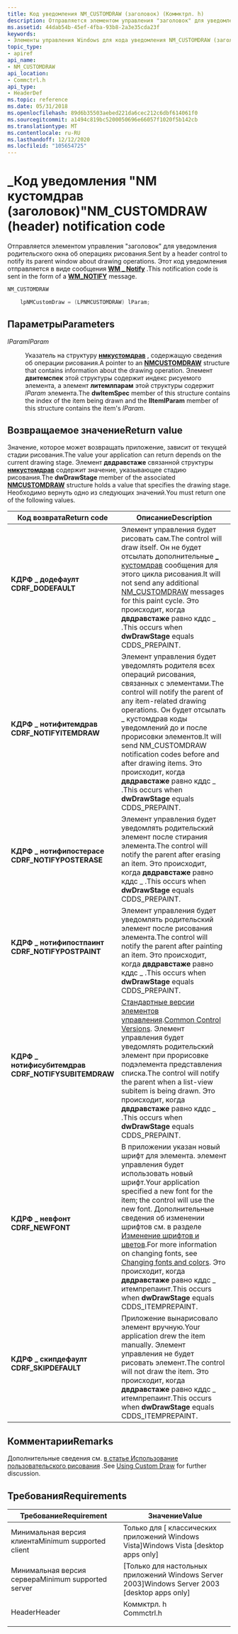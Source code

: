 ```yaml
---
title: Код уведомления NM_CUSTOMDRAW (заголовок) (Коммктрл. h)
description: Отправляется элементом управления "заголовок" для уведомления родительского окна об операциях рисования. Этот код уведомления отправляется в виде \_ сообщения WM notify.
ms.assetid: 44dab54b-45ef-4fba-93b8-2a3e35cda23f
keywords:
- Элементы управления Windows для кода уведомления NM_CUSTOMDRAW (заголовок)
topic_type:
- apiref
api_name:
- NM_CUSTOMDRAW
api_location:
- Commctrl.h
api_type:
- HeaderDef
ms.topic: reference
ms.date: 05/31/2018
ms.openlocfilehash: 89d6b35503aebed221da6cec212c6dbf614061f0
ms.sourcegitcommit: a1494c819bc5200050696e66057f1020f5b142cb
ms.translationtype: MT
ms.contentlocale: ru-RU
ms.lasthandoff: 12/12/2020
ms.locfileid: "105654725"
---
```

# <a name="nm_customdraw-header-notification-code"></a><span data-ttu-id="d2399-105">\_Код уведомления "NM кустомдрав (заголовок)"</span><span class="sxs-lookup"><span data-stu-id="d2399-105">NM\_CUSTOMDRAW (header) notification code</span></span>

<span data-ttu-id="d2399-106">Отправляется элементом управления "заголовок" для уведомления родительского окна об операциях рисования.</span><span class="sxs-lookup"><span data-stu-id="d2399-106">Sent by a header control to notify its parent window about drawing operations.</span></span> <span data-ttu-id="d2399-107">Этот код уведомления отправляется в виде сообщения [**WM \_ Notify**](wm-notify.md) .</span><span class="sxs-lookup"><span data-stu-id="d2399-107">This notification code is sent in the form of a [**WM\_NOTIFY**](wm-notify.md) message.</span></span>


```C++
NM_CUSTOMDRAW

    lpNMCustomDraw = (LPNMCUSTOMDRAW) lParam;
```



## <a name="parameters"></a><span data-ttu-id="d2399-108">Параметры</span><span class="sxs-lookup"><span data-stu-id="d2399-108">Parameters</span></span>

<dl> <dt>

<span data-ttu-id="d2399-109">*lParam*</span><span class="sxs-lookup"><span data-stu-id="d2399-109">*lParam*</span></span> 
</dt> <dd>

<span data-ttu-id="d2399-110">Указатель на структуру [**нмкустомдрав**](/windows/win32/api/commctrl/ns-commctrl-nmcustomdraw) , содержащую сведения об операции рисования.</span><span class="sxs-lookup"><span data-stu-id="d2399-110">A pointer to an [**NMCUSTOMDRAW**](/windows/win32/api/commctrl/ns-commctrl-nmcustomdraw) structure that contains information about the drawing operation.</span></span> <span data-ttu-id="d2399-111">Элемент **двитемспек** этой структуры содержит индекс рисуемого элемента, а элемент **литемлпарам** этой структуры содержит *lParam* элемента.</span><span class="sxs-lookup"><span data-stu-id="d2399-111">The **dwItemSpec** member of this structure contains the index of the item being drawn and the **lItemlParam** member of this structure contains the item's *lParam*.</span></span>

</dd> </dl>

## <a name="return-value"></a><span data-ttu-id="d2399-112">Возвращаемое значение</span><span class="sxs-lookup"><span data-stu-id="d2399-112">Return value</span></span>

<span data-ttu-id="d2399-113">Значение, которое может возвращать приложение, зависит от текущей стадии рисования.</span><span class="sxs-lookup"><span data-stu-id="d2399-113">The value your application can return depends on the current drawing stage.</span></span> <span data-ttu-id="d2399-114">Элемент **двдравстаже** связанной структуры [**нмкустомдрав**](/windows/win32/api/commctrl/ns-commctrl-nmcustomdraw) содержит значение, указывающее стадию рисования.</span><span class="sxs-lookup"><span data-stu-id="d2399-114">The **dwDrawStage** member of the associated [**NMCUSTOMDRAW**](/windows/win32/api/commctrl/ns-commctrl-nmcustomdraw) structure holds a value that specifies the drawing stage.</span></span> <span data-ttu-id="d2399-115">Необходимо вернуть одно из следующих значений.</span><span class="sxs-lookup"><span data-stu-id="d2399-115">You must return one of the following values.</span></span>



| <span data-ttu-id="d2399-116">Код возврата</span><span class="sxs-lookup"><span data-stu-id="d2399-116">Return code</span></span>                                                                                            | <span data-ttu-id="d2399-117">Описание</span><span class="sxs-lookup"><span data-stu-id="d2399-117">Description</span></span>                                                                                                                                                                                                                                                                               |
|--------------------------------------------------------------------------------------------------------|-------------------------------------------------------------------------------------------------------------------------------------------------------------------------------------------------------------------------------------------------------------------------------------------|
| <dl> <span data-ttu-id="d2399-118"><dt>**КДРФ \_ додефаулт**</dt></span><span class="sxs-lookup"><span data-stu-id="d2399-118"><dt>**CDRF\_DODEFAULT**</dt></span></span> </dl>         | <span data-ttu-id="d2399-119">Элемент управления будет рисовать сам.</span><span class="sxs-lookup"><span data-stu-id="d2399-119">The control will draw itself.</span></span> <span data-ttu-id="d2399-120">Он не будет отсылать дополнительные [ \_ кустомдрав](nm-customdraw.md) сообщения для этого цикла рисования.</span><span class="sxs-lookup"><span data-stu-id="d2399-120">It will not send any additional [NM\_CUSTOMDRAW](nm-customdraw.md) messages for this paint cycle.</span></span> <span data-ttu-id="d2399-121">Это происходит, когда **двдравстаже** равно кддс \_ .</span><span class="sxs-lookup"><span data-stu-id="d2399-121">This occurs when **dwDrawStage** equals CDDS\_PREPAINT.</span></span><br/>                                                                                       |
| <dl> <span data-ttu-id="d2399-122"><dt>**КДРФ \_ нотифитемдрав**</dt></span><span class="sxs-lookup"><span data-stu-id="d2399-122"><dt>**CDRF\_NOTIFYITEMDRAW**</dt></span></span> </dl>    | <span data-ttu-id="d2399-123">Элемент управления будет уведомлять родителя всех операций рисования, связанных с элементами.</span><span class="sxs-lookup"><span data-stu-id="d2399-123">The control will notify the parent of any item-related drawing operations.</span></span> <span data-ttu-id="d2399-124">Он будет отсылать \_ кустомдрав коды уведомлений до и после прорисовки элементов.</span><span class="sxs-lookup"><span data-stu-id="d2399-124">It will send NM\_CUSTOMDRAW notification codes before and after drawing items.</span></span> <span data-ttu-id="d2399-125">Это происходит, когда **двдравстаже** равно кддс \_ .</span><span class="sxs-lookup"><span data-stu-id="d2399-125">This occurs when **dwDrawStage** equals CDDS\_PREPAINT.</span></span><br/>                                                              |
| <dl> <span data-ttu-id="d2399-126"><dt>**КДРФ \_ нотифипостерасе**</dt></span><span class="sxs-lookup"><span data-stu-id="d2399-126"><dt>**CDRF\_NOTIFYPOSTERASE**</dt></span></span> </dl>   | <span data-ttu-id="d2399-127">Элемент управления будет уведомлять родительский элемент после стирания элемента.</span><span class="sxs-lookup"><span data-stu-id="d2399-127">The control will notify the parent after erasing an item.</span></span> <span data-ttu-id="d2399-128">Это происходит, когда **двдравстаже** равно кддс \_ .</span><span class="sxs-lookup"><span data-stu-id="d2399-128">This occurs when **dwDrawStage** equals CDDS\_PREPAINT.</span></span><br/>                                                                                                                                                              |
| <dl> <span data-ttu-id="d2399-129"><dt>**КДРФ \_ нотифипостпаинт**</dt></span><span class="sxs-lookup"><span data-stu-id="d2399-129"><dt>**CDRF\_NOTIFYPOSTPAINT**</dt></span></span> </dl>   | <span data-ttu-id="d2399-130">Элемент управления будет уведомлять родительский элемент после рисования элемента.</span><span class="sxs-lookup"><span data-stu-id="d2399-130">The control will notify the parent after painting an item.</span></span> <span data-ttu-id="d2399-131">Это происходит, когда **двдравстаже** равно кддс \_ .</span><span class="sxs-lookup"><span data-stu-id="d2399-131">This occurs when **dwDrawStage** equals CDDS\_PREPAINT.</span></span><br/>                                                                                                                                                             |
| <dl> <span data-ttu-id="d2399-132"><dt>**КДРФ \_ нотифисубитемдрав**</dt></span><span class="sxs-lookup"><span data-stu-id="d2399-132"><dt>**CDRF\_NOTIFYSUBITEMDRAW**</dt></span></span> </dl> | <span data-ttu-id="d2399-133">[Стандартные версии элементов управления](common-control-versions.md).</span><span class="sxs-lookup"><span data-stu-id="d2399-133">[Common Control Versions](common-control-versions.md).</span></span> <span data-ttu-id="d2399-134">Элемент управления будет уведомлять родительский элемент при прорисовке подэлемента представления списка.</span><span class="sxs-lookup"><span data-stu-id="d2399-134">The control will notify the parent when a list-view subitem is being drawn.</span></span> <span data-ttu-id="d2399-135">Это происходит, когда **двдравстаже** равно кддс \_ .</span><span class="sxs-lookup"><span data-stu-id="d2399-135">This occurs when **dwDrawStage** equals CDDS\_PREPAINT.</span></span><br/>                                                                                    |
| <dl> <span data-ttu-id="d2399-136"><dt>**КДРФ \_ невфонт**</dt></span><span class="sxs-lookup"><span data-stu-id="d2399-136"><dt>**CDRF\_NEWFONT**</dt></span></span> </dl>           | <span data-ttu-id="d2399-137">В приложении указан новый шрифт для элемента. элемент управления будет использовать новый шрифт.</span><span class="sxs-lookup"><span data-stu-id="d2399-137">Your application specified a new font for the item; the control will use the new font.</span></span> <span data-ttu-id="d2399-138">Дополнительные сведения об изменении шрифтов см. в разделе [Изменение шрифтов и цветов](custom-draw.md).</span><span class="sxs-lookup"><span data-stu-id="d2399-138">For more information on changing fonts, see [Changing fonts and colors](custom-draw.md).</span></span> <span data-ttu-id="d2399-139">Это происходит, когда **двдравстаже** равно кддс \_ итемпрепаинт.</span><span class="sxs-lookup"><span data-stu-id="d2399-139">This occurs when **dwDrawStage** equals CDDS\_ITEMPREPAINT.</span></span><br/> |
| <dl> <span data-ttu-id="d2399-140"><dt>**КДРФ \_ скипдефаулт**</dt></span><span class="sxs-lookup"><span data-stu-id="d2399-140"><dt>**CDRF\_SKIPDEFAULT**</dt></span></span> </dl>       | <span data-ttu-id="d2399-141">Приложение вынарисовало элемент вручную.</span><span class="sxs-lookup"><span data-stu-id="d2399-141">Your application drew the item manually.</span></span> <span data-ttu-id="d2399-142">Элемент управления не будет рисовать элемент.</span><span class="sxs-lookup"><span data-stu-id="d2399-142">The control will not draw the item.</span></span> <span data-ttu-id="d2399-143">Это происходит, когда **двдравстаже** равно кддс \_ итемпрепаинт.</span><span class="sxs-lookup"><span data-stu-id="d2399-143">This occurs when **dwDrawStage** equals CDDS\_ITEMPREPAINT.</span></span><br/>                                                                                                                                       |



 

## <a name="remarks"></a><span data-ttu-id="d2399-144">Комментарии</span><span class="sxs-lookup"><span data-stu-id="d2399-144">Remarks</span></span>

<span data-ttu-id="d2399-145">Дополнительные сведения см. [в статье Использование пользовательского рисования](custom-draw.md) .</span><span class="sxs-lookup"><span data-stu-id="d2399-145">See [Using Custom Draw](custom-draw.md) for further discussion.</span></span>

## <a name="requirements"></a><span data-ttu-id="d2399-146">Требования</span><span class="sxs-lookup"><span data-stu-id="d2399-146">Requirements</span></span>



| <span data-ttu-id="d2399-147">Требование</span><span class="sxs-lookup"><span data-stu-id="d2399-147">Requirement</span></span> | <span data-ttu-id="d2399-148">Значение</span><span class="sxs-lookup"><span data-stu-id="d2399-148">Value</span></span> |
|-------------------------------------|---------------------------------------------------------------------------------------|
| <span data-ttu-id="d2399-149">Минимальная версия клиента</span><span class="sxs-lookup"><span data-stu-id="d2399-149">Minimum supported client</span></span><br/> | <span data-ttu-id="d2399-150">Только для \[ классических приложений Windows Vista\]</span><span class="sxs-lookup"><span data-stu-id="d2399-150">Windows Vista \[desktop apps only\]</span></span><br/>                                        |
| <span data-ttu-id="d2399-151">Минимальная версия сервера</span><span class="sxs-lookup"><span data-stu-id="d2399-151">Minimum supported server</span></span><br/> | <span data-ttu-id="d2399-152">\[Только для настольных приложений Windows Server 2003\]</span><span class="sxs-lookup"><span data-stu-id="d2399-152">Windows Server 2003 \[desktop apps only\]</span></span><br/>                                  |
| <span data-ttu-id="d2399-153">Header</span><span class="sxs-lookup"><span data-stu-id="d2399-153">Header</span></span><br/>                   | <dl> <span data-ttu-id="d2399-154"><dt>Коммктрл. h</dt></span><span class="sxs-lookup"><span data-stu-id="d2399-154"><dt>Commctrl.h</dt></span></span> </dl> |



 

 





